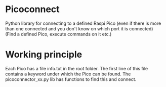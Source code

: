 # Picoconnect
Python library for connecting to a defined Raspi Pico (even if there is more than one connected and you don't know on which port it is connected)
(Find  a defined Pico, execute commands on it etc.)

# Working principle
Each Pico has a file info.txt in the root folder. The first line of this file contains a keyword under which the Pico can be found. The picoconnector_xx.py lib has functions to find this and connect.


